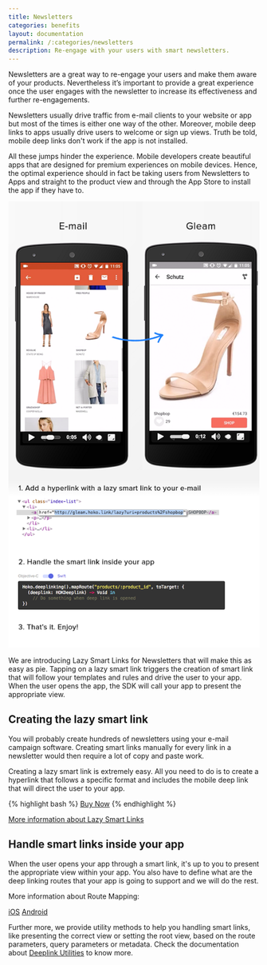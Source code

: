 ```yaml
---
title: Newsletters
categories: benefits
layout: documentation
permalink: /:categories/newsletters
description: Re-engage with your users with smart newsletters.
---
```


Newsletters are a great way to re-engage your users and make them aware of your products.
Nevertheless it’s important to provide a great experience once the user engages with the newsletter
to increase its effectiveness and further re-engagements.

Newsletters usually drive traffic from e-mail clients to your website or app but most of the times
is either one way of the other. Moreover, mobile deep links to apps usually drive users to welcome
or sign up views. Truth be told, mobile deep links don't work if the app is not installed.

All these jumps hinder the experience. Mobile developers create beautiful apps that are designed for
premium experiences on mobile devices. Hence, the optimal experience should in fact be taking users
from Newsletters to Apps and straight to the product view and through the App Store to install the
app if they have to.

![Newsletter](/assets/images/newsletters.png)

We are introducing Lazy Smart Links for Newsletters that will make this as easy as pie.
Tapping on a lazy smart link triggers the creation of smart link that will follow your templates
and rules and drive the user to your app. When the user opens the app, the SDK will call your
app to present the appropriate view.

## Creating the lazy smart link

You will probably create hundreds of newsletters using your e-mail campaign software. Creating smart
links manually for every link in a newsletter would then require a lot of copy and paste work.

Creating a lazy smart link is extremely easy. All you need to do is to create a hyperlink that
follows a specific format and includes the mobile deep link that will direct the user to your app.

{% highlight bash %}
<a href="http://app.hoko.link/lazy?uri=products%2Famazing-case">Buy Now</a>
{% endhighlight %}

<a href="http://support.hokolinks.com/api/rest-creating-lazy-smartlinks/" class="btn-next">More information about Lazy Smart Links</a>

## Handle smart links inside your app

When the user opens your app through a smart link, it's up to you to present the appropriate view
within your app. You also have to define what are the deep linking routes that your app is going to support
and we will do the rest.

More information about Route Mapping:

<a href="http://support.hokolinks.com/ios/ios-deeplinking/#route-mapping" class="tab active">iOS</a>
<a href="http://support.hokolinks.com/android/android-deeplinking/#route-mapping-using-annotations" class="tab active">Android</a>

Further more, we provide utility methods to help you handling smart links, like presenting the correct view
or setting the root view, based on the route parameters, query parameters or metadata.
Check the documentation about [Deeplink Utilities](http://support.hokolinks.com/ios/ios-utilities/) to know more.


